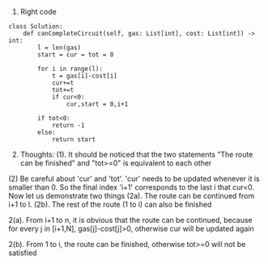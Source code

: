 1. Right code

```
class Solution:
    def canCompleteCircuit(self, gas: List[int], cost: List[int]) -> int:
        l = len(gas)
        start = cur = tot = 0
        
        for i in range(l):
            t = gas[i]-cost[i]
            cur+=t
            tot+=t
            if cur<0:
                cur,start = 0,i+1
            
        if tot<0:
            return -1
        else:
            return start

```


2. Thoughts:
(1). It should be noticed that the two statements  "The route can be finished"  and "tot>=0" is equivalent to each other


(2) Be careful about 'cur' and 'tot'. 'cur' needs to be updated whenever it is smaller than 0. So the final index 'i+1' corresponds to the last i that
cur<0. Now let us demonstrate two things (2a). The route can be continued from i+1 to l. (2b). The rest of the route (1 to i) can also be finished 

2(a). From i+1 to n, it is obvious that the route can be continued, because for every j in [i+1,N], gas[j]-cost[j]>0, otherwise cur will be updated again

2(b). From 1 to i, the route can be finished, otherwise tot>=0 will not be satisfied
